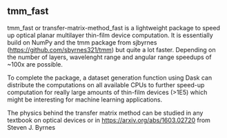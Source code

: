 ## tmm_fast

tmm_fast or transfer-matrix-method_fast is a lightweight package to speed up optical planar multilayer thin-film device computation. 
It is essentially build on NumPy and the tmm package from sjbyrnes (https://github.com/sbyrnes321/tmm) but quite a lot faster. 
Depending on the number of layers, wavelenght range and angular range speedups of ~100x are possible.

To complete the package, a dataset generation function using Dask can distribute the computations on all available CPUs to further speed-up
computation for really large amounts of thin-film devices (>1E5) which might be interesting for machine learning applications. 

The physics behind the transfer matrix method can be studied in any textbook on optical devices or in https://arxiv.org/abs/1603.02720
from Steven J. Byrnes

